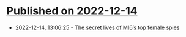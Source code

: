 # [Published on 2022-12-14](index.md)

* [2022-12-14, 13:06:25](https://news.ycombinator.com/item?id=33982912) - [The secret lives of MI6’s top female spies](https://www.ft.com/content/741772c0-ee76-4d3d-bfcd-4fabc1fb405d)
